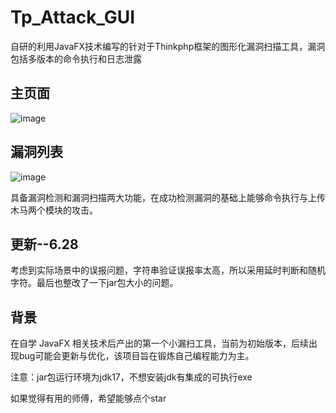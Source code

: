 # Tp_Attack_GUI
自研的利用JavaFX技术编写的针对于Thinkphp框架的图形化漏洞扫描工具，漏洞包括多版本的命令执行和日志泄露
## 主页面
![image](https://github.com/XiLitter/Tp_Attack_GUI/assets/102497361/73aa8265-c477-4023-a575-dc8a5041a710)
## 漏洞列表
![image](https://github.com/XiLitter/Tp_Attack_GUI/assets/102497361/27b95ce7-18a6-41be-ba71-a2b953cbd689)

具备漏洞检测和漏洞扫描两大功能，在成功检测漏洞的基础上能够命令执行与上传木马两个模块的攻击。
## 更新--6.28
考虑到实际场景中的误报问题，字符串验证误报率太高，所以采用延时判断和随机字符。最后也整改了一下jar包大小的问题。
## 背景
在自学 JavaFX 相关技术后产出的第一个小漏扫工具，当前为初始版本，后续出现bug可能会更新与优化，该项目旨在锻炼自己编程能力为主。

注意：jar包运行环境为jdk17，不想安装jdk有集成的可执行exe

如果觉得有用的师傅，希望能够点个star
